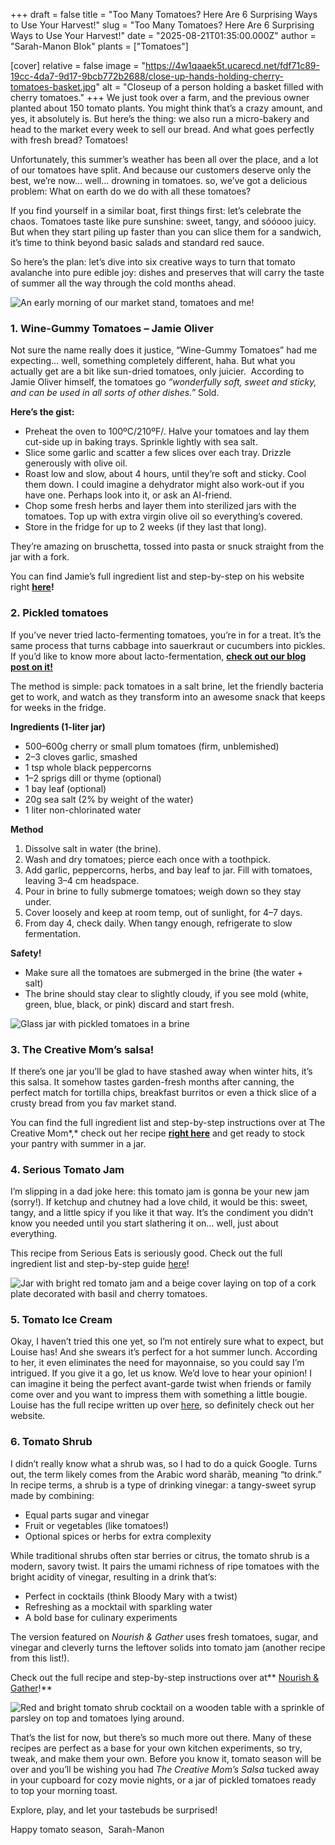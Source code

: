 +++
draft = false
title = "Too Many Tomatoes? Here Are 6 Surprising Ways to Use Your Harvest!"
slug = "Too Many Tomatoes? Here Are 6 Surprising Ways to Use Your Harvest!"
date = "2025-08-21T01:35:00.000Z"
author = "Sarah-Manon Blok"
plants = ["Tomatoes"]

[cover]
relative = false
image = "https://4w1qaaek5t.ucarecd.net/fdf71c89-19cc-4da7-9d17-9bcb772b2688/close-up-hands-holding-cherry-tomatoes-basket.jpg"
alt = "Closeup of a person holding a basket filled with cherry tomatoes."
+++
We just took over a farm, and the previous owner planted about 150 tomato plants. You might think that’s a crazy amount, and yes, it absolutely is. But here’s the thing: we also run a micro-bakery and head to the market every week to sell our bread. And what goes perfectly with fresh bread? Tomatoes! 

Unfortunately, this summer’s weather has been all over the place, and a lot of our tomatoes have split. And because our customers deserve only the best, we’re now… well… drowning in tomatoes. so, we’ve got a delicious problem: What on earth do we do with all these tomatoes? 

If you find yourself in a similar boat, first things first: let’s celebrate the chaos. Tomatoes taste like pure sunshine: sweet, tangy, and sóóooo juicy. But when they start piling up faster than you can slice them for a sandwich, it’s time to think beyond basic salads and standard red sauce. 

So here’s the plan: let’s dive into six creative ways to turn that tomato avalanche into pure edible joy: dishes and preserves that will carry the taste of summer all the way through the cold months ahead. 

![](https://4w1qaaek5t.ucarecd.net/05e3658b-a05c-4ee4-875d-56e338680631/-/crop/976x980/345,530/-/preview/WhatsApp%20Image%202025-08-18%20at%2015.09.27.jpeg "An early morning of our market stand, tomatoes and me!")

### **1. Wine-Gummy Tomatoes – Jamie Oliver** 

Not sure the name really does it justice, “Wine-Gummy Tomatoes” had me expecting… well, something completely different, haha. But what you actually get are a bit like sun-dried tomatoes, only juicier.  According to Jamie Oliver himself, the tomatoes go *“wonderfully soft, sweet and sticky, and can be used in all sorts of other dishes.”* Sold. 

**Here’s the gist:** 

* Preheat the oven to 100ºC/210ºF/. Halve your tomatoes and lay them cut-side up in baking trays. Sprinkle lightly with sea salt. 
* Slice some garlic and scatter a few slices over each tray. Drizzle generously with olive oil. 
* Roast low and slow, about 4 hours, until they’re soft and sticky. Cool them down. I could imagine a dehydrator might also work-out if you have one. Perhaps look into it, or ask an AI-friend.  
* Chop some fresh herbs and layer them into sterilized jars with the tomatoes. Top up with extra virgin olive oil so everything’s covered. 
* Store in the fridge for up to 2 weeks (if they last that long).  

They’re amazing on bruschetta, tossed into pasta or snuck straight from the jar with a fork. 

You can find Jamie’s full ingredient list and step-by-step on his website right **[here](https://www.jamieoliver.com/recipes/vegetables/wine-gummy-tomatoes/)!**[](https://www.jamieoliver.com/recipes/vegetables/wine-gummy-tomatoes/)

### **2. Pickled tomatoes** 

If you’ve never tried lacto-fermenting tomatoes, you’re in for a treat. It’s the same process that turns cabbage into sauerkraut or cucumbers into pickles. If you’d like to know more about lacto-fermentation, **[check out our blog post on it! ](https://blog.planter.garden/posts/lacto-fermentation/)**

The method is simple: pack tomatoes in a salt brine, let the friendly bacteria get to work, and watch as they transform into an awesome snack that keeps for weeks in the fridge. 

**Ingredients (1-liter jar)** 

* 500–600g cherry or small plum tomatoes (firm, unblemished) 
* 2–3 cloves garlic, smashed 
* 1 tsp whole black peppercorns 
* 1–2 sprigs dill or thyme (optional) 
* 1 bay leaf (optional) 
* 20g sea salt (2% by weight of the water) 
* 1 liter non-chlorinated water 

**Method** 

1. Dissolve salt in water (the brine). 
2. Wash and dry tomatoes; pierce each once with a toothpick. 
3. Add garlic, peppercorns, herbs, and bay leaf to jar. Fill with tomatoes, leaving 3–4 cm headspace. 
4. Pour in brine to fully submerge tomatoes; weigh down so they stay under. 
5. Cover loosely and keep at room temp, out of sunlight, for 4–7 days.  
6. From day 4, check daily. When tangy enough, refrigerate to slow fermentation. 

**Safety!** 

* Make sure all the tomatoes are submerged in the brine (the water + salt) 
* The brine should stay clear to slightly cloudy, if you see mold (white, green, blue, black, or pink) discard and start fresh. 

![Glass jar with pickled tomatoes in a brine ](https://4w1qaaek5t.ucarecd.net/b5648f31-48ab-4fae-9ce1-e44b688be3b4/pickled-ripe-tomatoes-glass-jar.jpg)

### **3. The Creative Mom’s salsa!**  

If there’s one jar you’ll be glad to have stashed away when winter hits, it’s this salsa. It somehow tastes garden-fresh months after canning, the perfect match for tortilla chips, breakfast burritos or even a thick slice of a crusty bread from you fav market stand.  

You can find the full ingredient list and step-by-step instructions over at The Creative Mom*,* check out her recipe **[right here](https://www.thecreativemom.com/canned-salsa-recipe-that-tastes-like-fresh-salsa/)** [](https://www.thecreativemom.com/canned-salsa-recipe-that-tastes-like-fresh-salsa/)and get ready to stock your pantry with summer in a jar. 

### **4. Serious Tomato Jam**  

I’m slipping in a dad joke here: this tomato jam is gonna be your new jam (sorry!). If ketchup and chutney had a love child, it would be this: sweet, tangy, and a little spicy if you like it that way. It’s the condiment you didn’t know you needed until you start slathering it on… well, just about everything. 

This recipe from Serious Eats is seriously good. Check out the full ingredient list and step-by-step guide [here](https://www.seriouseats.com/tomato-jam-recipe)[](https://www.seriouseats.com/tomato-jam-recipe)! 

![Jar with bright red tomato jam and a beige cover laying on top of a cork plate decorated with basil and cherry tomatoes. ](https://4w1qaaek5t.ucarecd.net/870a9650-4a0a-4807-9068-935ad1e978d4/high-angle-view-cherry-tomatoes-table.jpg)

### **5. Tomato Ice Cream** 

Okay, I haven’t tried this one yet, so I’m not entirely sure what to expect, but Louise has! And she swears it’s perfect for a hot summer lunch. According to her, it even eliminates the need for mayonnaise, so you could say I’m intrigued. If you give it a go, let us know. We’d love to hear your opinion! I can imagine it being the perfect avant-garde twist when friends or family come over and you want to impress them with something a little bougie. Louise has the full recipe written up over [here](https://www.louisecooks.com/recipe-pages/tomato-ice-cream), so definitely check out her website. [](https://www.louisecooks.com/recipe-pages/tomato-ice-cream)

### **6. Tomato Shrub** 

I didn’t really know what a shrub was, so I had to do a quick Google. Turns out, the term likely comes from the Arabic word sharāb, meaning “to drink.” In recipe terms, a shrub is a type of drinking vinegar: a tangy-sweet syrup made by combining: 

* Equal parts sugar and vinegar 
* Fruit or vegetables (like tomatoes!) 
* Optional spices or herbs for extra complexity 

While traditional shrubs often star berries or citrus, the tomato shrub is a modern, savory twist. It pairs the umami richness of ripe tomatoes with the bright acidity of vinegar, resulting in a drink that’s: 

* Perfect in cocktails (think Bloody Mary with a twist) 
* Refreshing as a mocktail with sparkling water 
* A bold base for culinary experiments 

The version featured on *Nourish & Gather* uses fresh tomatoes, sugar, and vinegar and cleverly turns the leftover solids into tomato jam (another recipe from this list!). 

Check out the full recipe and step-by-step instructions over at** [Nourish & Gather](https://www.nourishandgather.co/post/tomato-shrub)!** 

![Red and bright tomato shrub cocktail on a wooden table with a sprinkle of parsley on top and tomatoes lying around. ](https://4w1qaaek5t.ucarecd.net/24854b29-3b5e-4ae0-bbf8-b326c1c96581/tomato-juice-goblet-fresh-tomatoes-wooden-background.jpg)

[](https://www.nourishandgather.co/post/tomato-shrub)

That’s the list for now, but there’s so much more out there. Many of these recipes are perfect as a base for your own kitchen experiments, so try, tweak, and make them your own. Before you know it, tomato season will be over and you’ll be wishing you had *The Creative Mom’s Salsa* tucked away in your cupboard for cozy movie nights, or a jar of pickled tomatoes ready to top your morning toast. 

Explore, play, and let your tastebuds be surprised! 

Happy tomato season, 
Sarah-Manon
